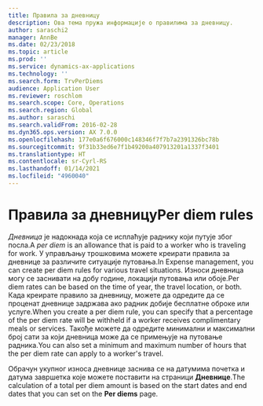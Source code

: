 ```yaml
---
title: Правила за дневницу
description: Ова тема пружа информације о правилима за дневницу.
author: saraschi2
manager: AnnBe
ms.date: 02/23/2018
ms.topic: article
ms.prod: ''
ms.service: dynamics-ax-applications
ms.technology: ''
ms.search.form: TrvPerDiems
audience: Application User
ms.reviewer: roschlom
ms.search.scope: Core, Operations
ms.search.region: Global
ms.author: saraschi
ms.search.validFrom: 2016-02-28
ms.dyn365.ops.version: AX 7.0.0
ms.openlocfilehash: 177e0a6f676000c148346f7f7b7a2391326bc78b
ms.sourcegitcommit: 9f31b33ed6e7f1b49200a407913201a1337f3401
ms.translationtype: HT
ms.contentlocale: sr-Cyrl-RS
ms.lasthandoff: 01/14/2021
ms.locfileid: "4960040"
---
```

# <a name="per-diem-rules"></a><span data-ttu-id="5e509-103">Правила за дневницу</span><span class="sxs-lookup"><span data-stu-id="5e509-103">Per diem rules</span></span>

<span data-ttu-id="5e509-104">*Дневница* је надокнада која се исплаћује раднику који путује због посла.</span><span class="sxs-lookup"><span data-stu-id="5e509-104">A *per diem* is an allowance that is paid to a worker who is traveling for work.</span></span> <span data-ttu-id="5e509-105">У управљању трошковима можете креирати правила за дневнице за различите ситуације путовања.</span><span class="sxs-lookup"><span data-stu-id="5e509-105">In Expense management, you can create per diem rules for various travel situations.</span></span> <span data-ttu-id="5e509-106">Износи дневница могу се заснивати на добу године, локацији путовања или обоје.</span><span class="sxs-lookup"><span data-stu-id="5e509-106">Per diem rates can be based on the time of year, the travel location, or both.</span></span> <span data-ttu-id="5e509-107">Када креирате правило за дневницу, можете да одредите да се проценат дневнице задржава ако радник добије бесплатне оброке или услуге.</span><span class="sxs-lookup"><span data-stu-id="5e509-107">When you create a per diem rule, you can specify that a percentage of the per diem rate will be withheld if a worker receives complimentary meals or services.</span></span> <span data-ttu-id="5e509-108">Такође можете да одредите минимални и максимални број сати за који дневница може да се примењује на путовање радника.</span><span class="sxs-lookup"><span data-stu-id="5e509-108">You can also set a minimum and maximum number of hours that the per diem rate can apply to a worker's travel.</span></span>

<span data-ttu-id="5e509-109">Обрачун укупног износа дневнице заснива се на датумима почетка и датума завршетка које можете поставити на страници **Дневнице**.</span><span class="sxs-lookup"><span data-stu-id="5e509-109">The calculation of a total per diem amount is based on the start dates and end dates that you can set on the **Per diems** page.</span></span>

